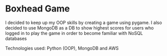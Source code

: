 # Boxhead Game 

I decided to keep up my OOP skills by creating a game using pygame. I also decided to use MongoDB as a DB to show highest scores for users who logged in to play the game in 
order to become familiar with NoSQL databases 

Technologies used: Python (OOP), MongoDB and AWS
